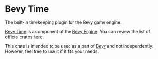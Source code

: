 # Bevy Time

The built-in timekeeping plugin for the Bevy game engine.

[Bevy Time](https://github.com/bevyengine/bevy/tree/main/crates/bevy_time)  is a component of the [Bevy Engine](https://bevyengine.org/). You can review the list of official crates [here](https://github.com/bevyengine/bevy/tree/main/crates).

This crate is intended to be used as a part of [Bevy](https://crates.io/crates/bevy) and not independently. However, feel free to use it if it fits your needs.

